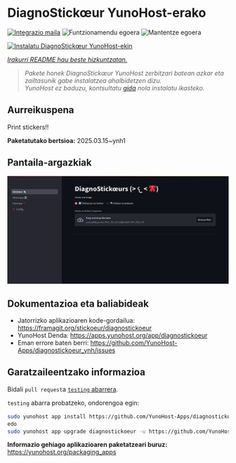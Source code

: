 <!--
Ohart ongi: README hau automatikoki sortu da <https://github.com/YunoHost/apps/tree/master/tools/readme_generator>ri esker
EZ editatu eskuz.
-->

# DiagnoStickœur YunoHost-erako

[![Integrazio maila](https://apps.yunohost.org/badge/integration/diagnostickoeur)](https://ci-apps.yunohost.org/ci/apps/diagnostickoeur/)
![Funtzionamendu egoera](https://apps.yunohost.org/badge/state/diagnostickoeur)
![Mantentze egoera](https://apps.yunohost.org/badge/maintained/diagnostickoeur)

[![Instalatu DiagnoStickœur YunoHost-ekin](https://install-app.yunohost.org/install-with-yunohost.svg)](https://install-app.yunohost.org/?app=diagnostickoeur)

*[Irakurri README hau beste hizkuntzatan.](./ALL_README.md)*

> *Pakete honek DiagnoStickœur YunoHost zerbitzari batean azkar eta zailtasunik gabe instalatzea ahalbidetzen dizu.*  
> *YunoHost ez baduzu, kontsultatu [gida](https://yunohost.org/install) nola instalatu ikasteko.*

## Aurreikuspena

Print stickers!!


**Paketatutako bertsioa:** 2025.03.15~ynh1

## Pantaila-argazkiak

![DiagnoStickœur(r)en pantaila-argazkia](./doc/screenshots/screenshot.png)

## Dokumentazioa eta baliabideak

- Jatorrizko aplikazioaren kode-gordailua: <https://framagit.org/stickoeur/diagnostickoeur>
- YunoHost Denda: <https://apps.yunohost.org/app/diagnostickoeur>
- Eman errore baten berri: <https://github.com/YunoHost-Apps/diagnostickoeur_ynh/issues>

## Garatzaileentzako informazioa

Bidali `pull request`a [`testing` abarrera](https://github.com/YunoHost-Apps/diagnostickoeur_ynh/tree/testing).

`testing` abarra probatzeko, ondorengoa egin:

```bash
sudo yunohost app install https://github.com/YunoHost-Apps/diagnostickoeur_ynh/tree/testing --debug
edo
sudo yunohost app upgrade diagnostickoeur -u https://github.com/YunoHost-Apps/diagnostickoeur_ynh/tree/testing --debug
```

**Informazio gehiago aplikazioaren paketatzeari buruz:** <https://yunohost.org/packaging_apps>
